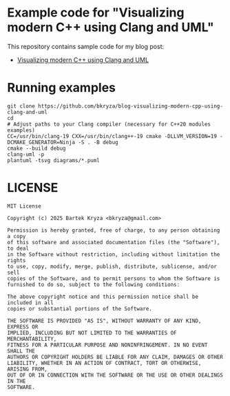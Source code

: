 # Example code for "Visualizing modern C++ using Clang and UML"

This repository contains sample code for my blog post:

* [Visualizing modern C++ using Clang and UML](https://blog.bkryza.com/posts/generating-uml-diagrams-from-moderncpp-using-clang/#visualizing-component-dependencies)

# Running examples

```
git clone https://github.com/bkryza/blog-visualizing-modern-cpp-using-clang-and-uml
cd 
# Adjust paths to your Clang compiler (necessary for C++20 modules examples)
CC=/usr/bin/clang-19 CXX=/usr/bin/clang++-19 cmake -DLLVM_VERSION=19 -DCMAKE_GENERATOR=Ninja -S . -B debug
cmake --build debug
clang-uml -p
plantuml -tsvg diagrams/*.puml
```

# LICENSE

```
MIT License

Copyright (c) 2025 Bartek Kryza <bkryza@gmail.com>

Permission is hereby granted, free of charge, to any person obtaining a copy
of this software and associated documentation files (the "Software"), to deal
in the Software without restriction, including without limitation the rights
to use, copy, modify, merge, publish, distribute, sublicense, and/or sell
copies of the Software, and to permit persons to whom the Software is
furnished to do so, subject to the following conditions:

The above copyright notice and this permission notice shall be included in all
copies or substantial portions of the Software.

THE SOFTWARE IS PROVIDED "AS IS", WITHOUT WARRANTY OF ANY KIND, EXPRESS OR
IMPLIED, INCLUDING BUT NOT LIMITED TO THE WARRANTIES OF MERCHANTABILITY,
FITNESS FOR A PARTICULAR PURPOSE AND NONINFRINGEMENT. IN NO EVENT SHALL THE
AUTHORS OR COPYRIGHT HOLDERS BE LIABLE FOR ANY CLAIM, DAMAGES OR OTHER
LIABILITY, WHETHER IN AN ACTION OF CONTRACT, TORT OR OTHERWISE, ARISING FROM,
OUT OF OR IN CONNECTION WITH THE SOFTWARE OR THE USE OR OTHER DEALINGS IN THE
SOFTWARE.
```